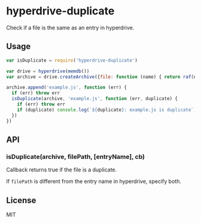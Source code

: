 
# hyperdrive-duplicate

Check if a file is the same as an entry in hyperdrive.

## Usage

```js
var isDuplicate = require('hyperdrive-duplicate')

var drive = hyperdrive(memdb())
var archive = drive.createArchive({file: function (name) { return raf(name) }})

archive.append('example.js', function (err) {
  if (err) throw err
  isDuplicate(archive, 'example.js', function (err, duplicate) {
    if (err) throw err
    if (duplicate) console.log(`${duplicate}: example.js is duplicate`)
  })
})
```

## API

### isDuplicate(archive, filePath, [entryName], cb)

Callback returns true if the file is a duplicate.

If `filePath` is different from the entry name in hyperdrive, specify both.

## License

MIT